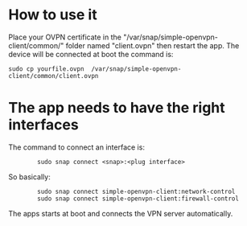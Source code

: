 # How to use it


Place your OVPN certificate in the "/var/snap/simple-openvpn-client/common/" folder
named "client.ovpn" then restart the app. The device will be connected at boot
the command is:

    sudo cp yourfile.ovpn  /var/snap/simple-openvpn-client/common/client.ovpn

# The app needs to have the right interfaces

The command to connect an interface is:

            sudo snap connect <snap>:<plug interface>

So basically:

            sudo snap connect simple-openvpn-client:network-control
            sudo snap connect simple-openvpn-client:firewall-control

The apps starts at boot and connects the VPN server automatically. 

